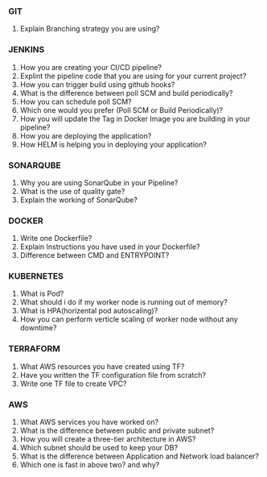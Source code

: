 ### GIT

1. Explain Branching strategy you are using?

### JENKINS

1. How you are creating your CI/CD pipeline?
2. Explint the pipeline code that you are using for your current project?
3. How you can trigger build using github hooks?
4. What is the difference between poll SCM and build periodically?
5. How you can schedule poll SCM?
6. Which one would you prefer (Poll SCM or Build Periodically)?
7. How you will update the Tag in Docker Image you are building in your pipeline?
8. How you are deploying the application?
9. How HELM is helping you in deploying your application?

### SONARQUBE

1. Why you are using SonarQube in your Pipeline?
2. What is the use of quality gate?
3. Explain the working of SonarQube?

### DOCKER

1. Write one Dockerfile?
2. Explain Instructions you have used in your Dockerfile?
3. Difference between CMD and ENTRYPOINT?

### KUBERNETES

1. What is Pod?
2. What should i do if my worker node is running out of memory?
3. What is HPA(horizental pod autoscaling)?
4. How you can perform verticle scaling of worker node without any downtime?

### TERRAFORM

1. What AWS resources you have created using TF?
2. Have you written the TF configuration file from scratch?
3. Write one TF file to create VPC?

### AWS

1. What AWS services you have worked on?
2. What is the difference between public and private subnet?
3. How you will create a three-tier architecture in AWS?
4. Which subnet should be used to keep your DB?
5. What is the difference between Application and Network load balancer?
6. Which one is fast in above two? and why?
